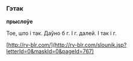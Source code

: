 ### Гэтак
**прыслоўе**

Тое, што і так. Даўно б г. І г. далей. І так і г.

<a rel="author">[http://rv-blr.com/](http://rv-blr.com/slounik.jsp?letterId=0&maskId=0&pageId=767)</a>
